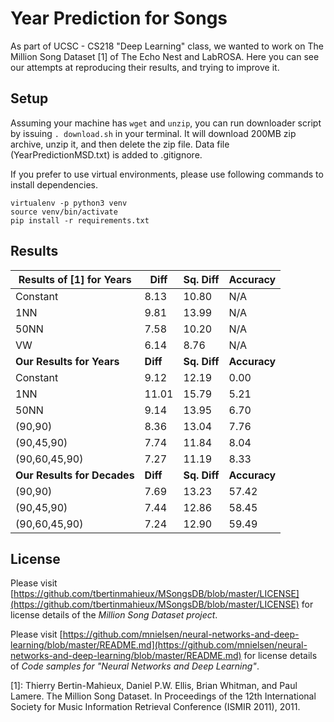 # Year Prediction for Songs

As part of UCSC - CS218 "Deep Learning" class, we wanted to work on The Million Song Dataset [1] of The Echo Nest and LabROSA. Here you can see our attempts at reproducing their results, and trying to improve it.


## Setup
Assuming your machine has ```wget``` and ```unzip```, you can run downloader script by issuing ```. download.sh``` in your terminal. It will download 200MB zip archive, unzip it, and then delete the zip file. Data file (YearPredictionMSD.txt) is added to .gitignore.

If you prefer to use virtual environments, please use following commands to install dependencies.
```
virtualenv -p python3 venv
source venv/bin/activate
pip install -r requirements.txt
```

## Results

| **Results of [1] for Years** | **Diff** | **Sq. Diff** | **Accuracy** |
| --- | --- | --- | --- |
| Constant   | 8.13 | 10.80    | N/A      |
| 1NN        | 9.81 | 13.99    | N/A      |
| 50NN       | 7.58 | 10.20    | N/A      |
| VW         | 6.14 | 8.76     | N/A      |
| **Our Results for Years** | **Diff** | **Sq. Diff** | **Accuracy** |
| Constant      | 9.12 | 12.19    | 0.00    |
| 1NN           | 11.01| 15.79    | 5.21    |
| 50NN          | 9.14 | 13.95    | 6.70    |
| (90,90)       | 8.36 | 13.04    | 7.76    |
| (90,45,90)    | 7.74 | 11.84    | 8.04    |
| (90,60,45,90) | 7.27 | 11.19    | 8.33    |
| **Our Results for Decades** | **Diff** | **Sq. Diff** | **Accuracy** |
| (90,90)         | 7.69 | 13.23    | 57.42    |
| (90,45,90)      | 7.44 | 12.86    | 58.45    |
| (90,60,45,90)   | 7.24 | 12.90    | 59.49    |


## License

Please visit [https://github.com/tbertinmahieux/MSongsDB/blob/master/LICENSE](https://github.com/tbertinmahieux/MSongsDB/blob/master/LICENSE) for license details of the *Million Song Dataset project*.

Please visit [https://github.com/mnielsen/neural-networks-and-deep-learning/blob/master/README.md](https://github.com/mnielsen/neural-networks-and-deep-learning/blob/master/README.md) for license details of *Code samples for "Neural Networks and Deep Learning"*.

[1]: Thierry Bertin-Mahieux, Daniel P.W. Ellis, Brian Whitman, and Paul Lamere. The Million Song Dataset. In Proceedings of the 12th International Society for Music Information Retrieval Conference (ISMIR 2011), 2011.
